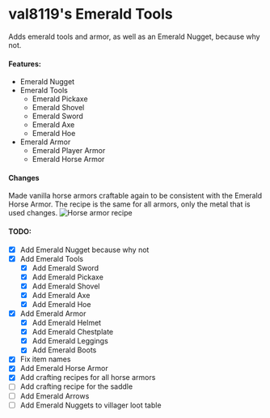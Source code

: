 # val8119's Emerald Tools

Adds emerald tools and armor, as well as an Emerald Nugget, because why not.

#### Features:

- Emerald Nugget
- Emerald Tools
  - Emerald Pickaxe
  - Emerald Shovel
  - Emerald Sword
  - Emerald Axe
  - Emerald Hoe
- Emerald Armor
  - Emerald Player Armor
  - Emerald Horse Armor

#### Changes
Made vanilla horse armors craftable again to be consistent with the Emerald Horse Armor.
The recipe is the same for all armors, only the metal that is used changes.
![Horse armor recipe](http://pictures.picasion.com/pic70/c12f2b49e427bae704869f594583cd0d.gif)

#### TODO:

- [x] Add Emerald Nugget because why not
- [x] Add Emerald Tools
  - [x] Add Emerald Sword
  - [x] Add Emerald Pickaxe
  - [x] Add Emerald Shovel
  - [x] Add Emerald Axe
  - [x] Add Emerald Hoe
- [x] Add Emerald Armor
  - [x] Add Emerald Helmet
  - [x] Add Emerald Chestplate
  - [x] Add Emerald Leggings
  - [x] Add Emerald Boots
- [x] Fix item names
- [x] Add Emerald Horse Armor
- [x] Add crafting recipes for all horse armors
- [ ] Add crafting recipe for the saddle
- [ ] Add Emerald Arrows
- [ ] Add Emerald Nuggets to villager loot table
